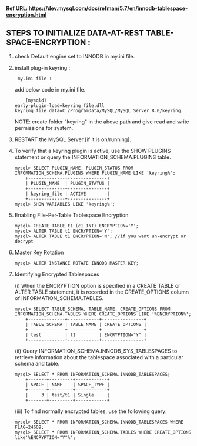 #### Ref URL: https://dev.mysql.com/doc/refman/5.7/en/innodb-tablespace-encryption.html

## STEPS TO INITIALIZE DATA-AT-REST TABLE-SPACE-ENCRYPTION :

1. check Default engine set to INNODB in my.ini file.

1. install plug-in keyring :

    	my.ini file :
	add below code in my.ini file.

	```mysql
      	[mysqld]
	early-plugin-load=keyring_file.dll
	keyring_file_data=C:/ProgramData/MySQL/MySQL Server 8.0/keyring
	```
	NOTE: create folder "keyring" in the above path and give read and write permissions for system.

1. RESTART the MySQL Server [if it is on/running].

 
1. To verify that a keyring plugin is active, use the SHOW PLUGINS statement or query the INFORMATION_SCHEMA.PLUGINS table. 

	```mysql
	mysql> SELECT PLUGIN_NAME, PLUGIN_STATUS FROM INFORMATION_SCHEMA.PLUGINS WHERE PLUGIN_NAME LIKE 'keyring%';
		+--------------+---------------+
		| PLUGIN_NAME  | PLUGIN_STATUS |
		+--------------+---------------+
		| keyring_file | ACTIVE        |
		+--------------+---------------+
	mysql> SHOW VARIABLES LIKE 'keyring%';
	```

1. Enabling File-Per-Table Tablespace Encryption

	```mysql
	mysql> CREATE TABLE t1 (c1 INT) ENCRYPTION='Y';
	mysql> ALTER TABLE t1 ENCRYPTION='Y';
	mysql> ALTER TABLE t1 ENCRYPTION='N'; //if you want un-encrypt or decrypt
	```

1. Master Key Rotation


	```mysql
	mysql> ALTER INSTANCE ROTATE INNODB MASTER KEY;
	```

1. Identifying Encrypted Tablespaces
	
	(i) When the ENCRYPTION option is specified in a CREATE TABLE or ALTER TABLE statement, it is recorded in the CREATE_OPTIONS column of INFORMATION_SCHEMA.TABLES.

	
	```mysql
	mysql> SELECT TABLE_SCHEMA, TABLE_NAME, CREATE_OPTIONS FROM INFORMATION_SCHEMA.TABLES WHERE CREATE_OPTIONS LIKE '%ENCRYPTION%';
		+--------------+------------+----------------+
		| TABLE_SCHEMA | TABLE_NAME | CREATE_OPTIONS |
		+--------------+------------+----------------+
		| test         | t1         | ENCRYPTION="Y" |
		+--------------+------------+----------------+
	```

	(ii) Query INFORMATION_SCHEMA.INNODB_SYS_TABLESPACES to retrieve information about the tablespace associated with a particular schema and table.

	
	```mysql	
	mysql> SELECT * FROM INFORMATION_SCHEMA.INNODB_TABLESPACES;
		+-------+---------+------------+
		| SPACE | NAME    | SPACE_TYPE |
		+-------+---------+------------+
		|     3 | test/t1 | Single     |
		+-------+---------+------------+
	```

	(iii) To find normally encrypted tables, use the following query:
	

	```mysql
	mysql> SELECT * FROM INFORMATION_SCHEMA.INNODB_TABLESPACES WHERE FLAG=24609;
	mysql> SELECT * FROM INFORMATION_SCHEMA.TABLES WHERE CREATE_OPTIONS like'%ENCRYPTION="Y"%';
	```
